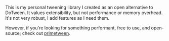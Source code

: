 This is my personal tweening library I created as an open alternative to DoTween. It values extensibility, but not performance or memory overhead. It's not very robust, I add features as I need them.

However, if you're looking for something performant, free to use, and open-source; check out [primetween](https://github.com/KyryloKuzyk/PrimeTween).
